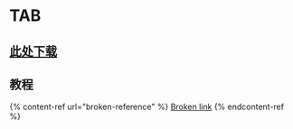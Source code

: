 # TAB

## [此处下载](https://www.mc-market.org/resources/14009/)

## 教程

{% content-ref url="broken-reference" %}
[Broken link](broken-reference)
{% endcontent-ref %}

